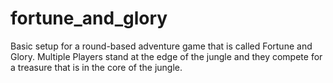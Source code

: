 # fortune_and_glory
Basic setup for a round-based adventure game that is called Fortune and Glory. Multiple Players stand at the edge of the jungle and they compete for a treasure that is in the core of the jungle.
